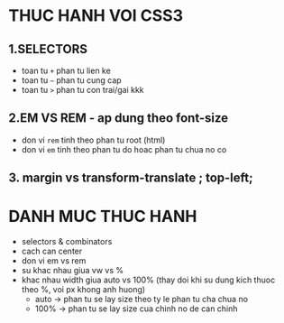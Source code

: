 # THUC HANH VOI CSS3

## 1.SELECTORS

- toan tu `+` phan tu lien ke
- toan tu `~` phan tu cung cap
- toan tu `>` phan tu con trai/gai kkk

## 2.EM VS REM - ap dung theo font-size

- don vi `rem` tinh theo phan tu root (html)
- don vi `em` tinh theo phan tu do hoac phan tu chua no co

## 3. margin vs transform-translate ; top-left;

# DANH MUC THUC HANH

- selectors & combinators
- cach can center
- don vi em vs rem
- su khac nhau giua vw vs %
- khac nhau width giua auto vs 100% (thay doi khi su dung kich thuoc theo %, voi px khong anh huong)
  - auto -> phan tu se lay size theo ty le phan tu cha chua no
  - 100% -> phan tu se lay size cua chinh no de can chinh
